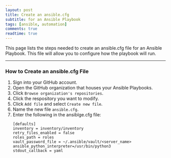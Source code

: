 ```yaml
---
layout: post
title: Create an ansible.cfg
subtitle: for an Ansible Playbook
tags: [ansible, automation]
comments: true
readtime: true
---
```


This page lists the steps needed to create an ansible.cfg file for an Ansible Playbook. This file will allow you to configure how the playbook will run.

---
### How to Create an ansible.cfg File
1. Sign into your GitHub account.
2. Open the GitHub organization that houses your Ansible Playbooks.
3. Click `Browse organization's repositories`.
4. Click the respository you want to modify.
5. Click `Add file` and select `Create new file`.
6. Name the new file `ansible.cfg`.
7. Enter the following in the ansiblge.cfg file:
    ```
    [defaults]
    inventory = inventory/inventory
    retry_files_enabled = false
    roles_path = roles
    vault_password_file = ~/.ansible/vault/<server_name>
    ansible_python_interpreter=/usr/bin/python3
    stdout_callback = yaml
    ```
